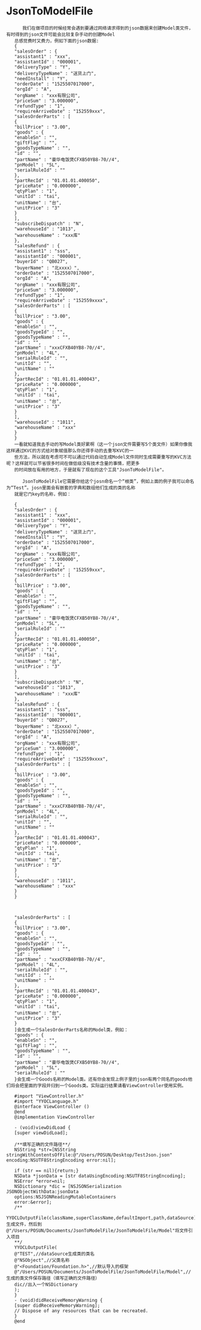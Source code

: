 # JsonToModelFile

          我们在做项目的时候经常会遇到要通过网络请求得到的json数据来创建Model类文件，有时得到的json文件可能会比较复杂手动的创建Model
       总感觉费时又费力，例如下面的json数据:
       {
       "salesOrder" : {
       "assistant1" : "xxx",
       "assistantId" : "000001",
       "deliveryType" : "Y",
       "deliveryTypeName" : "送货上门",
       "needInstall" : "Y",
       "orderDate" : "1525507017000",
       "orgId" : "A",
       "orgName" : "xxx有限公司",
       "priceSum" : "3.000000",
       "refundType" : "1",
       "requireArriveDate" : "152559xxx",
       "salesOrderParts" : [
       {
       "billPrice" : "3.00",
       "goods" : {
       "enableSn" : "",
       "giftFlag" : "",
       "goodsTypeName" : "",
       "id" : "",
       "partName" : "豪华电饭煲CFXB50YB8-70//4",
       "pnModel" : "5L",
       "serialRuleId" : ""
       },
       "partRecId" : "01.01.01.400050",
       "priceRate" : "0.000000",
       "qtyPlan" : "1",
       "unitId" : "tai",
       "unitName" : "台",
       "unitPrice" : "3"
       }
       ],
       "subscribeDispatch" : "N",
       "warehouseId" : "1013",
       "warehouseName" : "xxx库"
       },
       "salesRefund" : {
       "assistant1" : "sss",
       "assistantId" : "000001",
       "buyerId" : "QB027",
       "buyerName" : "北xxxx）",
       "orderDate" : "1525507017000",
       "orgId" : "A",
       "orgName" : "xxx有限公司",
       "priceSum" : "3.000000",
       "refundType" : "1",
       "requireArriveDate" : "152559xxxx",
       "salesOrderParts" : [
       {
       "billPrice" : "3.00",
       "goods" : {
       "enableSn" : "",
       "goodsTypeId" : "",
       "goodsTypeName" : "",
       "id" : "",
       "partName" : "xxxCFXB40YB8-70//4",
       "pnModel" : "4L",
       "serialRuleId" : "",
       "unitId" : "",
       "unitName" : ""
       },
       "partRecId" : "01.01.01.400043",
       "priceRate" : "0.000000",
       "qtyPlan" : "1",
       "unitId" : "tai",
       "unitName" : "台",
       "unitPrice" : "3"
       }
       ],
       "warehouseId" : "1011",
       "warehouseName" : "xxx"
       }
       }
       一看就知道我去手动的写Model类好累啊（这一个json文件需要写5个类文件）如果你像我这样通过KVC的方式给对象赋值那么你还得手动的去重写KVC的一
       些方法，所以就在考虑可不可以通过代码自动生成Model文件同时生成需要重写的KVC方法呢？这样就可以节省很多时间在做低级没有技术含量的事情，把更多
       的时间放在有用的地方，于是就有了现在的这个工具"JsonToModelFile"。
       
          JsonToModelFile它需要你给这个josn命名一个“根类”，例如上面的例子我可以命名为“Test”。josn里面会有嵌套的字典和数组他们生成的类的名称
       就是它门key的名称，例如：
       
       {
       "salesOrder" : {
       "assistant1" : "xxx",
       "assistantId" : "000001",
       "deliveryType" : "Y",
       "deliveryTypeName" : "送货上门",
       "needInstall" : "Y",
       "orderDate" : "1525507017000",
       "orgId" : "A",
       "orgName" : "xxx有限公司",
       "priceSum" : "3.000000",
       "refundType" : "1",
       "requireArriveDate" : "152559xxx",
       "salesOrderParts" : [
       {
       "billPrice" : "3.00",
       "goods" : {
       "enableSn" : "",
       "giftFlag" : "",
       "goodsTypeName" : "",
       "id" : "",
       "partName" : "豪华电饭煲CFXB50YB8-70//4",
       "pnModel" : "5L",
       "serialRuleId" : ""
       },
       "partRecId" : "01.01.01.400050",
       "priceRate" : "0.000000",
       "qtyPlan" : "1",
       "unitId" : "tai",
       "unitName" : "台",
       "unitPrice" : "3"
       }
       ],
       "subscribeDispatch" : "N",
       "warehouseId" : "1013",
       "warehouseName" : "xxx库"
       },
       "salesRefund" : {
       "assistant1" : "sss",
       "assistantId" : "000001",
       "buyerId" : "QB027",
       "buyerName" : "北xxxx）",
       "orderDate" : "1525507017000",
       "orgId" : "A",
       "orgName" : "xxx有限公司",
       "priceSum" : "3.000000",
       "refundType" : "1",
       "requireArriveDate" : "152559xxxx",
       "salesOrderParts" : [
       {
       "billPrice" : "3.00",
       "goods" : {
       "enableSn" : "",
       "goodsTypeId" : "",
       "goodsTypeName" : "",
       "id" : "",
       "partName" : "xxxCFXB40YB8-70//4",
       "pnModel" : "4L",
       "serialRuleId" : "",
       "unitId" : "",
       "unitName" : ""
       },
       "partRecId" : "01.01.01.400043",
       "priceRate" : "0.000000",
       "qtyPlan" : "1",
       "unitId" : "tai",
       "unitName" : "台",
       "unitPrice" : "3"
       }
       ],
       "warehouseId" : "1011",
       "warehouseName" : "xxx"
       }
       }
       
       
       
       "salesOrderParts" : [
       {
       "billPrice" : "3.00",
       "goods" : {
       "enableSn" : "",
       "goodsTypeId" : "",
       "goodsTypeName" : "",
       "id" : "",
       "partName" : "xxxCFXB40YB8-70//4",
       "pnModel" : "4L",
       "serialRuleId" : "",
       "unitId" : "",
       "unitName" : ""
       },
       "partRecId" : "01.01.01.400043",
       "priceRate" : "0.000000",
       "qtyPlan" : "1",
       "unitId" : "tai",
       "unitName" : "台",
       "unitPrice" : "3"
       }
       ]会生成一个SalesOrderParts名称的Model类，例如：
       "goods" : {
       "enableSn" : "",
       "giftFlag" : "",
       "goodsTypeName" : "",
       "id" : "",
       "partName" : "豪华电饭煲CFXB50YB8-70//4",
       "pnModel" : "5L",
       "serialRuleId" : ""
       }会生成一个Goods名称的Model类。还有你会发现上例子里的json有两个同名的goods他们将会把里面的字段并归到一个Goods类。实际运行结果请看ViewController使用实例。
       
       #import "ViewController.h"
       #import "YYOCLanguage.h"
       @interface ViewController ()
       @end
       @implementation ViewController
       
       - (void)viewDidLoad {
       [super viewDidLoad];
       
       /**填写正确的文件路径**/
       NSString *str=[NSString stringWithContentsOfFile:@"/Users/POSUN/Desktop/TestJson.json" encoding:NSUTF8StringEncoding error:nil];
       
       if (str == nil){return;}
       NSData *jsonData = [str dataUsingEncoding:NSUTF8StringEncoding];
       NSError *error=nil;
       NSDictionary *dic = [NSJSONSerialization JSONObjectWithData:jsonData
       options:NSJSONReadingMutableContainers
       error:&error];
       /**
       YYOCLOutputFile(className,superClassName,defaultImport,path,dataSource)生成文件，然后到@"/Users/POSUN/Documents/JsonToModelFile/JsonToModelFile/Model"将文件引入项目
       **/
       YYOCLOutputFile(
       @"TEST",//dataSource生成类的类名
       @"NSObject",//父类名称
       @"<Foundation/Foundation.h>",//默认导入的框架
       @"/Users/POSUN/Documents/JsonToModelFile/JsonToModelFile/Model",//生成的类文件保存路径（填写正确的文件路径）
       dic//出入一个NSDictionary
       );
       }
       - (void)didReceiveMemoryWarning {
       [super didReceiveMemoryWarning];
       // Dispose of any resources that can be recreated.
       }
       @end
       
       
       
         
